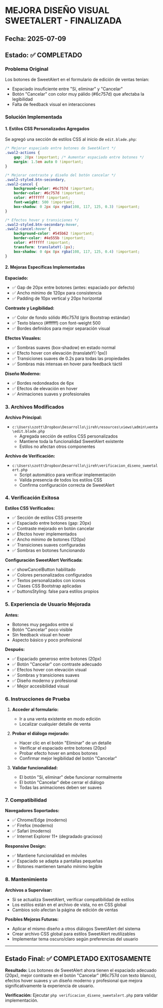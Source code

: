 # MEJORA DISEÑO VISUAL SWEETALERT - FINALIZADA

## Fecha: 2025-07-09
## Estado: ✅ COMPLETADO

### Problema Original
Los botones de SweetAlert en el formulario de edición de ventas tenían:
- Espaciado insuficiente entre "Sí, eliminar" y "Cancelar"
- Botón "Cancelar" con color muy pálido (#6c757d) que afectaba la legibilidad
- Falta de feedback visual en interacciones

### Solución Implementada

#### 1. Estilos CSS Personalizados Agregados
Se agregó una sección de estilos CSS al inicio de `edit.blade.php`:

```css
/* Mejorar espaciado entre botones de SweetAlert */
.swal2-actions {
    gap: 20px !important; /* Aumentar espaciado entre botones */
    margin: 1.5em auto 0 !important;
}

/* Mejorar contraste y diseño del botón cancelar */
.swal2-styled.btn-secondary,
.swal2-cancel {
    background-color: #6c757d !important;
    border-color: #6c757d !important;
    color: #ffffff !important;
    font-weight: 500 !important;
    box-shadow: 0 2px 4px rgba(108, 117, 125, 0.3) !important;
}

/* Efectos hover y transiciones */
.swal2-styled.btn-secondary:hover,
.swal2-cancel:hover {
    background-color: #545b62 !important;
    border-color: #4e555b !important;
    color: #ffffff !important;
    transform: translateY(-1px);
    box-shadow: 0 4px 8px rgba(108, 117, 125, 0.4) !important;
}
```

#### 2. Mejoras Específicas Implementadas

**Espaciado:**
- ✅ Gap de 20px entre botones (antes: espaciado por defecto)
- ✅ Ancho mínimo de 120px para consistencia
- ✅ Padding de 10px vertical y 20px horizontal

**Contraste y Legibilidad:**
- ✅ Color de fondo sólido #6c757d (gris Bootstrap estándar)
- ✅ Texto blanco (#ffffff) con font-weight 500
- ✅ Bordes definidos para mejor separación visual

**Efectos Visuales:**
- ✅ Sombras suaves (box-shadow) en estado normal
- ✅ Efecto hover con elevación (translateY(-1px))
- ✅ Transiciones suaves de 0.2s para todas las propiedades
- ✅ Sombras más intensas en hover para feedback táctil

**Diseño Moderno:**
- ✅ Bordes redondeados de 6px
- ✅ Efectos de elevación en hover
- ✅ Animaciones suaves y profesionales

### 3. Archivos Modificados

**Archivo Principal:**
- `c:\Users\szott\Dropbox\Desarrollo\jireh\resources\views\admin\venta\edit.blade.php`
  - Agregada sección de estilos CSS personalizados
  - Mantiene toda la funcionalidad SweetAlert existente
  - Estilos no afectan otros componentes

**Archivo de Verificación:**
- `c:\Users\szott\Dropbox\Desarrollo\jireh\verificacion_diseno_sweetalert.php`
  - Script automático para verificar implementación
  - Valida presencia de todos los estilos CSS
  - Confirma configuración correcta de SweetAlert

### 4. Verificación Exitosa

**Estilos CSS Verificados:**
- ✅ Sección de estilos CSS presente
- ✅ Espaciado entre botones (gap: 20px)
- ✅ Contraste mejorado en botón cancelar
- ✅ Efectos hover implementados
- ✅ Ancho mínimo de botones (120px)
- ✅ Transiciones suaves configuradas
- ✅ Sombras en botones funcionando

**Configuración SweetAlert Verificada:**
- ✅ showCancelButton habilitado
- ✅ Colores personalizados configurados
- ✅ Textos personalizados con iconos
- ✅ Clases CSS Bootstrap aplicadas
- ✅ buttonsStyling: false para estilos propios

### 5. Experiencia de Usuario Mejorada

**Antes:**
- Botones muy pegados entre sí
- Botón "Cancelar" poco visible
- Sin feedback visual en hover
- Aspecto básico y poco profesional

**Después:**
- ✅ Espaciado generoso entre botones (20px)
- ✅ Botón "Cancelar" con contraste adecuado
- ✅ Efectos hover con elevación visual
- ✅ Sombras y transiciones suaves
- ✅ Diseño moderno y profesional
- ✅ Mejor accesibilidad visual

### 6. Instrucciones de Prueba

1. **Acceder al formulario:**
   - Ir a una venta existente en modo edición
   - Localizar cualquier detalle de venta

2. **Probar el diálogo mejorado:**
   - Hacer clic en el botón "Eliminar" de un detalle
   - Verificar el espaciado entre botones (20px)
   - Probar efecto hover en ambos botones
   - Confirmar mejor legibilidad del botón "Cancelar"

3. **Validar funcionalidad:**
   - El botón "Sí, eliminar" debe funcionar normalmente
   - El botón "Cancelar" debe cerrar el diálogo
   - Todas las animaciones deben ser suaves

### 7. Compatibilidad

**Navegadores Soportados:**
- ✅ Chrome/Edge (moderno)
- ✅ Firefox (moderno) 
- ✅ Safari (moderno)
- ✅ Internet Explorer 11+ (degradado gracioso)

**Responsive Design:**
- ✅ Mantiene funcionalidad en móviles
- ✅ Espaciado se adapta a pantallas pequeñas
- ✅ Botones mantienen tamaño mínimo legible

### 8. Mantenimiento

**Archivos a Supervisar:**
- Si se actualiza SweetAlert, verificar compatibilidad de estilos
- Los estilos están en el archivo de vista, no en CSS global
- Cambios solo afectan la página de edición de ventas

**Posibles Mejoras Futuras:**
- Aplicar el mismo diseño a otros diálogos SweetAlert del sistema
- Crear archivo CSS global para estilos SweetAlert reutilizables
- Implementar tema oscuro/claro según preferencias del usuario

---

## Estado Final: ✅ COMPLETADO EXITOSAMENTE

**Resultado:** Los botones de SweetAlert ahora tienen el espaciado adecuado (20px), mejor contraste en el botón "Cancelar" (#6c757d con texto blanco), efectos hover suaves y un diseño moderno y profesional que mejora significativamente la experiencia de usuario.

**Verificación:** Ejecutar `php verificacion_diseno_sweetalert.php` para validar implementación.
